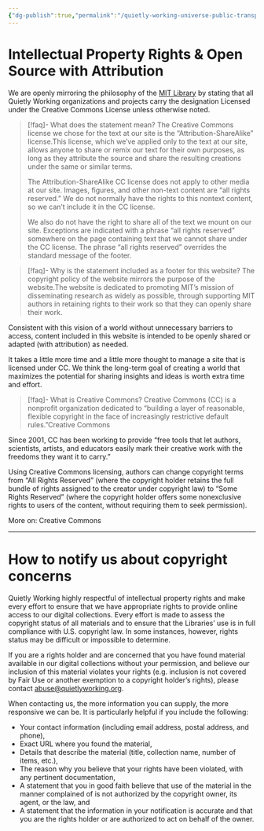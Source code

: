 ```yaml
---
{"dg-publish":true,"permalink":"/quietly-working-universe-public-transparency-project/intellectual-property-rights-and-open-source-with-attribution/","tags":["Intellectual","Property","openSource","attribution"],"noteIcon":"","created":"","updated":""}
---
```


# Intellectual Property Rights & Open Source with Attribution

We are openly mirroring the philosophy of the [MIT Library](https://libraries.mit.edu/scholarly/about/creative-commons/) by stating that all Quietly Working organizations and projects carry the designation Licensed under the Creative Commons License unless otherwise noted.

> [!faq]- What does the statement mean?
> The Creative Commons license we chose for the text at our site is the “Attribution-ShareAlike” license.This license, which we’ve applied only to the text at our site, allows anyone to share or remix our text for their own purposes, as long as they attribute the source and share the resulting creations under the same or similar terms.
> 
> The Attribution-ShareAlike CC license does not apply to other media at our site. Images, figures, and other non-text content are “all rights reserved.” We do not normally have the rights to this nontext content, so we can’t include it in the CC license.
> 
> We also do not have the right to share all of the text we mount on our site. Exceptions are indicated with a phrase “all rights reserved” somewhere on the page containing text that we cannot share under the CC license. The phrase “all rights reserved” overrides the standard message of the footer.

> [!faq]- Why is the statement included as a footer for this website?
The copyright policy of the website mirrors the purpose of the website.The website is dedicated to promoting MIT’s mission of disseminating research as widely as possible, through supporting MIT authors in retaining rights to their work so that they can openly share their work.
>
Consistent with this vision of a world without unnecessary barriers to access, content included in this website is intended to be openly shared or adapted (with attribution) as needed.
>
It takes a little more time and a little more thought to manage a site that is licensed under CC. We think the long-term goal of creating a world that maximizes the potential for sharing insights and ideas is worth extra time and effort.

> [!faq]- What is Creative Commons?
Creative Commons (CC) is a nonprofit organization dedicated to “building a layer of reasonable, flexible copyright in the face of increasingly restrictive default rules.”Creative Commons
>
Since 2001, CC has been working to provide “free tools that let authors, scientists, artists, and educators easily mark their creative work with the freedoms they want it to carry.”
>
Using Creative Commons licensing, authors can change copyright terms from “All Rights Reserved” (where the copyright holder retains the full bundle of rights assigned to the creator under copyright law) to “Some Rights Reserved” (where the copyright holder offers some nonexclusive rights to users of the content, without requiring them to seek permission).
>
More on: Creative Commons

--- 
# How to notify us about copyright concerns

Quietly Working highly respectful of intellectual property rights and make every effort to ensure that we have appropriate rights to provide online access to our digital collections. Every effort is made to assess the copyright status of all materials and to ensure that the Libraries’ use is in full compliance with U.S. copyright law. In some instances, however, rights status may be difficult or impossible to determine.

If you are a rights holder and are concerned that you have found material available in our digital collections without your permission, and believe our inclusion of this material violates your rights (e.g. inclusion is not covered by Fair Use or another exemption to a copyright holder’s rights), please contact [abuse@quietlyworking.org](mailto:abuse@quietlyworking.org).

When contacting us, the more information you can supply, the more responsive we can be. It is particularly helpful if you include the following:

- Your contact information (including email address, postal address, and phone),
- Exact URL where you found the material,
- Details that describe the material (title, collection name, number of items, etc.),
- The reason why you believe that your rights have been violated, with any pertinent documentation,
- A statement that you in good faith believe that use of the material in the manner complained of is not authorized by the copyright owner, its agent, or the law, and
- A statement that the information in your notification is accurate and that you are the rights holder or are authorized to act on behalf of the owner.